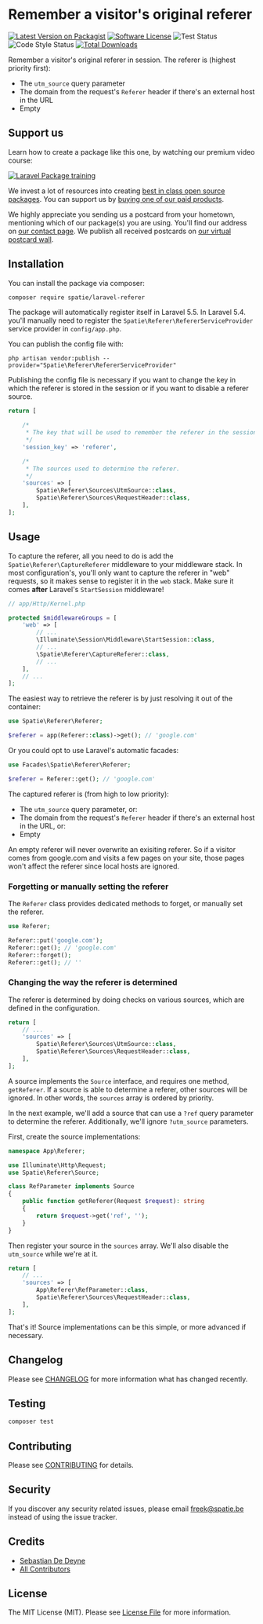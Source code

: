 # Remember a visitor's original referer

[![Latest Version on Packagist](https://img.shields.io/packagist/v/spatie/laravel-referer.svg?style=flat-square)](https://packagist.org/packages/spatie/laravel-referer)
[![Software License](https://img.shields.io/badge/license-MIT-brightgreen.svg?style=flat-square)](LICENSE.md)
![Test Status](https://img.shields.io/github/workflow/status/spatie/laravel-referer/run-tests?label=tests)
![Code Style Status](https://img.shields.io/github/workflow/status/spatie/laravel-referer/php-cs-fixer?label=code%20style)
[![Total Downloads](https://img.shields.io/packagist/dt/spatie/laravel-referer.svg?style=flat-square)](https://packagist.org/packages/spatie/laravel-referer)

Remember a visitor's original referer in session. The referer is (highest priority first):

- The `utm_source` query parameter
- The domain from the request's `Referer` header if there's an external host in the URL
- Empty

## Support us

Learn how to create a package like this one, by watching our premium video course:

[![Laravel Package training](https://spatie.be/github/package-training.jpg)](https://laravelpackage.training)

We invest a lot of resources into creating [best in class open source packages](https://spatie.be/open-source). You can support us by [buying one of our paid products](https://spatie.be/open-source/support-us).

We highly appreciate you sending us a postcard from your hometown, mentioning which of our package(s) you are using. You'll find our address on [our contact page](https://spatie.be/about-us). We publish all received postcards on [our virtual postcard wall](https://spatie.be/open-source/postcards).

## Installation

You can install the package via composer:

``` bash
composer require spatie/laravel-referer
```

The package will automatically register itself in Laravel 5.5. In Laravel 5.4. you'll manually need to register the `Spatie\Referer\RefererServiceProvider` service provider in `config/app.php`.

You can publish the config file with:

```
php artisan vendor:publish --provider="Spatie\Referer\RefererServiceProvider"
```

Publishing the config file is necessary if you want to change the key in which the referer is stored in the session or
if you want to disable a referer source.

```php
return [

    /*
     * The key that will be used to remember the referer in the session.
     */
    'session_key' => 'referer',

    /*
     * The sources used to determine the referer.
     */
    'sources' => [
        Spatie\Referer\Sources\UtmSource::class,
        Spatie\Referer\Sources\RequestHeader::class,
    ],
];
```

## Usage

To capture the referer, all you need to do is add the `Spatie\Referer\CaptureReferer` middleware to your middleware stack. In most configuration's, you'll only want to capture the referer in "web" requests, so it makes sense to register it in the `web` stack. Make sure it comes **after** Laravel's `StartSession` middleware!

```php
// app/Http/Kernel.php

protected $middlewareGroups = [
    'web' => [
        // ...
        \Illuminate\Session\Middleware\StartSession::class,
        // ...
        \Spatie\Referer\CaptureReferer::class,
        // ...
    ],
    // ...
];
```

The easiest way to retrieve the referer is by just resolving it out of the container:

```php
use Spatie\Referer\Referer;

$referer = app(Referer::class)->get(); // 'google.com'
```

Or you could opt to use Laravel's automatic facades:

```php
use Facades\Spatie\Referer\Referer;

$referer = Referer::get(); // 'google.com'
```

The captured referer is (from high to low priority):

- The `utm_source` query parameter, or:
- The domain from the request's `Referer` header if there's an external host in the URL, or:
- Empty

An empty referer will never overwrite an exisiting referer. So if a visitor comes from google.com and visits a few pages on your site, those pages won't affect the referer since local hosts are ignored.

### Forgetting or manually setting the referer

The `Referer` class provides dedicated methods to forget, or manually set the referer.

```php
use Referer;

Referer::put('google.com');
Referer::get(); // 'google.com'
Referer::forget();
Referer::get(); // ''
```

### Changing the way the referer is determined

The referer is determined by doing checks on various sources, which are defined in the configuration.

```php
return [
    // ...
    'sources' => [
        Spatie\Referer\Sources\UtmSource::class,
        Spatie\Referer\Sources\RequestHeader::class,
    ],
];
```

A source implements the `Source` interface, and requires one method, `getReferer`. If a source is able to determine a referer, other sources will be ignored. In other words, the `sources` array is ordered by priority.

In the next example, we'll add a source that can use a `?ref` query parameter to determine the referer. Additionally, we'll ignore `?utm_source` parameters.

First, create the source implementations:

```php
namespace App\Referer;

use Illuminate\Http\Request;
use Spatie\Referer\Source;

class RefParameter implements Source
{
    public function getReferer(Request $request): string
    {
        return $request->get('ref', ''); 
    }
}
```

Then register your source in the `sources` array. We'll also disable the `utm_source` while we're at it.

```php
return [
    // ...
    'sources' => [
        App\Referer\RefParameter::class,
        Spatie\Referer\Sources\RequestHeader::class,
    ],
];
```

That's it! Source implementations can be this simple, or more advanced if necessary.

## Changelog

Please see [CHANGELOG](CHANGELOG.md) for more information what has changed recently.

## Testing

``` bash
composer test
```

## Contributing

Please see [CONTRIBUTING](CONTRIBUTING.md) for details.

## Security

If you discover any security related issues, please email freek@spatie.be instead of using the issue tracker.

## Credits

- [Sebastian De Deyne](https://github.com/sebastiandedeyne)
- [All Contributors](../../contributors)

## License

The MIT License (MIT). Please see [License File](LICENSE.md) for more information.
